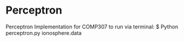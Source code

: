 # Perceptron
Perceptron Implementation for COMP307
to run via terminal:
$  Python perceptron.py ionosphere.data
